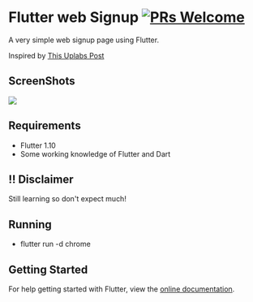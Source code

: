 # Flutter web Signup [![PRs Welcome](https://img.shields.io/badge/PRs-welcome-brightgreen.svg?style=flat-square)](http://makeapullrequest.com)

A very simple web signup page using Flutter.

Inspired by [This Uplabs Post](https://www.uplabs.com/posts/freebies)

## ScreenShots

<img src="assets/1.png">

## Requirements
* Flutter 1.10
* Some working knowledge of Flutter and Dart

## ‼️ Disclaimer
Still learning so don't expect much!

## Running
* flutter run -d chrome

## Getting Started
For help getting started with Flutter, view the [online documentation](https://flutter.dev/web).